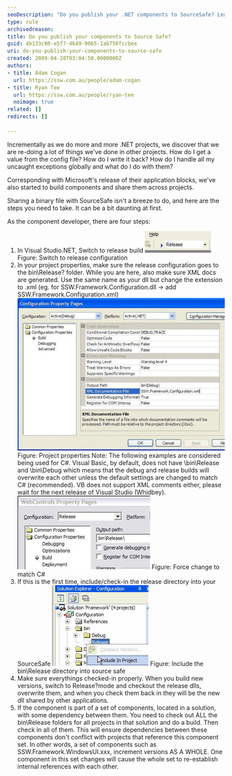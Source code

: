 ```yaml
---
seoDescription: "Do you publish your .NET components to SourceSafe? Learn how to share binary files with SourceSafe by following these four steps."
type: rule
archivedreason: 
title: Do you publish your components to Source Safe?
guid: 4b133c80-e5f7-4649-9065-1ab750fccbee
uri: do-you-publish-your-components-to-source-safe
created: 2009-04-28T03:04:50.0000000Z
authors:
- title: Adam Cogan
  url: https://ssw.com.au/people/adam-cogan
- title: Ryan Tee
  url: https://ssw.com.au/people/ryan-tee
  noimage: true
related: []
redirects: []

---
```


Incrementally as we do more and more .NET projects, we discover that we are re-doing a lot of things we've done in other projects. How do I get a value from the config file? How do I write it back? How do I handle all my uncaught exceptions globally and what do I do with them?

<!--endintro-->

Corresponding with Microsoft's release of their application blocks, we've also started to build components and share them across projects.

Sharing a binary file with SourceSafe isn't a breeze to do, and here are the steps you need to take. It can be a bit daunting at first.

As the component developer, there are four steps:

1. In Visual Studio.NET, Switch to release build
![Build Release](build_release.jpg) Figure: Switch to release configuration
2. In your project properties, make sure the release configuration goes to the bin\Release? folder. While you are here, also make sure XML docs are generated. Use the same name as your dll but change the extension to .xml (eg. for SSW.Framework.Configuration.dll -&gt; add SSW.Framework.Configuration.xml)
![Build Project Property](build_projectproperty_small.jpg) Figure: Project properties    Note: The following examples are considered being used for C#. Visual Basic, by default, does not have \bin\Release and \bin\Debug which means that the debug and release builds will overwrite each other unless the default settings are changed to match C# (recommended). VB does not support XML comments either, please wait for the next release of Visual Studio (Whidbey).
![Change to C#](changetocsharp.jpg) Figure: Force change to match C#
3. If this is the first time, include/check-in the release directory into your SourceSafe
![Build Include](build_include.jpg) Figure: Include the bin\Release directory into source safe
4. Make sure everythings checked-in properly. When you build new versions, switch to Release?mode and checkout the release dlls, overwrite them, and when you check them back in they will be the new dll shared by other applications.
5. If the component is part of a set of components, located in a solution, with some dependency between them. You need to check out ALL the bin\Release folders for all projects in that solution and do a build. Then check in all of them. This will ensure dependencies between these components don't conflict with projects that reference this component set.
    In other words, a set of components such as SSW.Framework.WindowsUI.xxx, increment versions AS A WHOLE. One component in this set changes will cause the whole set to re-establish internal references with each other.
